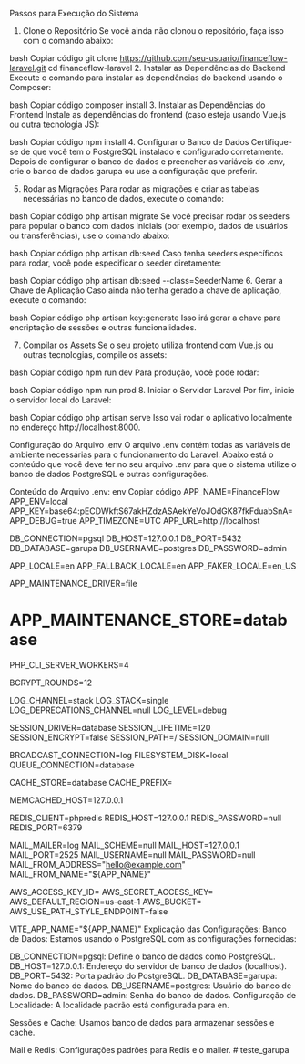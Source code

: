 Passos para Execução do Sistema
1. Clone o Repositório
   Se você ainda não clonou o repositório, faça isso com o comando abaixo:

bash
Copiar código
git clone https://github.com/seu-usuario/financeflow-laravel.git
cd financeflow-laravel
2. Instalar as Dependências do Backend
   Execute o comando para instalar as dependências do backend usando o Composer:

bash
Copiar código
composer install
3. Instalar as Dependências do Frontend
   Instale as dependências do frontend (caso esteja usando Vue.js ou outra tecnologia JS):

bash
Copiar código
npm install
4. Configurar o Banco de Dados
   Certifique-se de que você tem o PostgreSQL instalado e configurado corretamente. Depois de configurar o banco de dados e preencher as variáveis do .env, crie o banco de dados garupa ou use a configuração que preferir.

5. Rodar as Migrações
   Para rodar as migrações e criar as tabelas necessárias no banco de dados, execute o comando:

bash
Copiar código
php artisan migrate
Se você precisar rodar os seeders para popular o banco com dados iniciais (por exemplo, dados de usuários ou transferências), use o comando abaixo:

bash
Copiar código
php artisan db:seed
Caso tenha seeders específicos para rodar, você pode especificar o seeder diretamente:

bash
Copiar código
php artisan db:seed --class=SeederName
6. Gerar a Chave de Aplicação
   Caso ainda não tenha gerado a chave de aplicação, execute o comando:

bash
Copiar código
php artisan key:generate
Isso irá gerar a chave para encriptação de sessões e outras funcionalidades.

7. Compilar os Assets
   Se o seu projeto utiliza frontend com Vue.js ou outras tecnologias, compile os assets:

bash
Copiar código
npm run dev
Para produção, você pode rodar:

bash
Copiar código
npm run prod
8. Iniciar o Servidor Laravel
   Por fim, inicie o servidor local do Laravel:

bash
Copiar código
php artisan serve
Isso vai rodar o aplicativo localmente no endereço http://localhost:8000.


Configuração do Arquivo .env
O arquivo .env contém todas as variáveis de ambiente necessárias para o funcionamento do Laravel. Abaixo está o conteúdo que você deve ter no seu arquivo .env para que o sistema utilize o banco de dados PostgreSQL e outras configurações.

Conteúdo do Arquivo .env:
env
Copiar código
APP_NAME=FinanceFlow
APP_ENV=local
APP_KEY=base64:pECDWkftS67akHZdzASAekYeVoJOdGK87fkFduabSnA=
APP_DEBUG=true
APP_TIMEZONE=UTC
APP_URL=http://localhost

DB_CONNECTION=pgsql
DB_HOST=127.0.0.1
DB_PORT=5432
DB_DATABASE=garupa
DB_USERNAME=postgres
DB_PASSWORD=admin

APP_LOCALE=en
APP_FALLBACK_LOCALE=en
APP_FAKER_LOCALE=en_US

APP_MAINTENANCE_DRIVER=file
# APP_MAINTENANCE_STORE=database

PHP_CLI_SERVER_WORKERS=4

BCRYPT_ROUNDS=12

LOG_CHANNEL=stack
LOG_STACK=single
LOG_DEPRECATIONS_CHANNEL=null
LOG_LEVEL=debug

SESSION_DRIVER=database
SESSION_LIFETIME=120
SESSION_ENCRYPT=false
SESSION_PATH=/
SESSION_DOMAIN=null

BROADCAST_CONNECTION=log
FILESYSTEM_DISK=local
QUEUE_CONNECTION=database

CACHE_STORE=database
CACHE_PREFIX=

MEMCACHED_HOST=127.0.0.1

REDIS_CLIENT=phpredis
REDIS_HOST=127.0.0.1
REDIS_PASSWORD=null
REDIS_PORT=6379

MAIL_MAILER=log
MAIL_SCHEME=null
MAIL_HOST=127.0.0.1
MAIL_PORT=2525
MAIL_USERNAME=null
MAIL_PASSWORD=null
MAIL_FROM_ADDRESS="hello@example.com"
MAIL_FROM_NAME="${APP_NAME}"

AWS_ACCESS_KEY_ID=
AWS_SECRET_ACCESS_KEY=
AWS_DEFAULT_REGION=us-east-1
AWS_BUCKET=
AWS_USE_PATH_STYLE_ENDPOINT=false

VITE_APP_NAME="${APP_NAME}"
Explicação das Configurações:
Banco de Dados: Estamos usando o PostgreSQL com as configurações fornecidas:

DB_CONNECTION=pgsql: Define o banco de dados como PostgreSQL.
DB_HOST=127.0.0.1: Endereço do servidor de banco de dados (localhost).
DB_PORT=5432: Porta padrão do PostgreSQL.
DB_DATABASE=garupa: Nome do banco de dados.
DB_USERNAME=postgres: Usuário do banco de dados.
DB_PASSWORD=admin: Senha do banco de dados.
Configuração de Localidade: A localidade padrão está configurada para en.

Sessões e Cache: Usamos banco de dados para armazenar sessões e cache.

Mail e Redis: Configurações padrões para Redis e o mailer.
#   t e s t e _ g a r u p a  
 